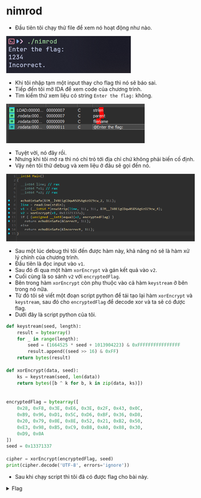 # nimrod

- Đầu tiên tôi chạy thử file để xem nó hoạt động như nào.

![img1](./images/img1.png)
- Khi tôi nhập tạm một input thay cho flag thì nó sẽ báo sai.
- Tiếp đến tôi mở IDA để xem code của chương trình.
- Tìm kiểm thử xem liệu có string `Enter the flag:` không.

![img2](./images/img2.png)
- Tuyệt vời, nó đây rồi.
- Nhưng khi tôi mở ra thì nó chỉ trỏ tới địa chỉ chứ không phải biến cố định.
- Vậy nên tôi thử debug và xem liệu ở đâu sẽ gọi đến nó.

![img2](./images/img3.png)
- Sau một lúc debug thì tôi đến được hàm này, khả năng nó sẽ là hàm xử lý chính của chương trình.
- Đầu tiên là đọc input vào `v1`.
- Sau đó đi qua một hàm `xorEncrypt` và gán kết quả vào `v2`.
- Cuối cùng là so sánh `v2` với `encryptedFlag`.
- Bên trong hàm `xorEncrypt` còn phụ thuộc vào cả hàm `keystream` ở bên trong nó nữa.
- Từ đó tôi sẽ viết một đoạn script python để tái tạo lại hàm `xorEncrypt` và `keystream`, sau đó cho `encryptedFlag` để decode xor và ta sẽ có được flag.
- Dưới đây là script python của tôi.

``` python
def keystream(seed, length):
    result = bytearray()
    for _ in range(length):
        seed = (1664525 * seed + 1013904223) & 0xFFFFFFFFFFFFFFFF
        result.append((seed >> 16) & 0xFF)
    return bytes(result)

def xorEncrypt(data, seed):
    ks = keystream(seed, len(data))
    return bytes([b ^ k for b, k in zip(data, ks)])


encryptedFlag = bytearray([
    0x28, 0xF8, 0x3E, 0xE6, 0x3E, 0x2F, 0x43, 0x0C,
    0xB9, 0x96, 0xD1, 0x5C, 0xD6, 0xBF, 0x36, 0xD8,
    0x20, 0x79, 0x0E, 0x8E, 0x52, 0x21, 0xB2, 0x50,
    0xE3, 0x98, 0xB5, 0xC9, 0xB8, 0xA0, 0x88, 0x30,
    0xD9, 0x0A
])
seed = 0x13371337

cipher = xorEncrypt(encryptedFlag, seed)
print(cipher.decode('UTF-8', errors='ignore'))
```
- Sau khi chạy script thì tôi đã có được flag cho bài này.

<details>
<summary style="cursor: pointer">Flag</summary>

```
ictf{a_mighty_hunter_bfc16cce9dc8}
```
</details>